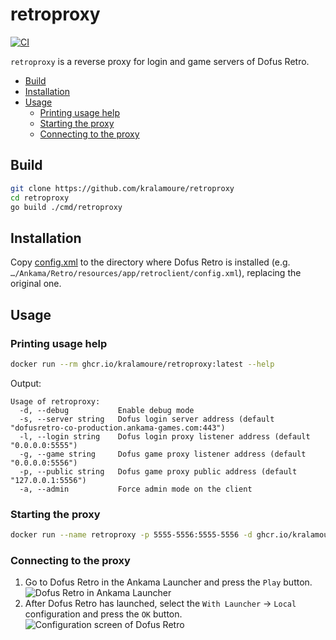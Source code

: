 # retroproxy

[![CI](https://github.com/kralamoure/retroproxy/actions/workflows/ci.yml/badge.svg)](https://github.com/kralamoure/retroproxy/actions/workflows/ci.yml)

`retroproxy` is a reverse proxy for login and game servers of Dofus Retro.

<!-- TOC -->
* [Build](#build)
* [Installation](#installation)
* [Usage](#usage)
  * [Printing usage help](#printing-usage-help)
  * [Starting the proxy](#starting-the-proxy)
  * [Connecting to the proxy](#connecting-to-the-proxy)
<!-- TOC -->

## Build

```sh
git clone https://github.com/kralamoure/retroproxy
cd retroproxy
go build ./cmd/retroproxy
```

## Installation

Copy [config.xml](assets/config.xml) to the directory where Dofus Retro is installed
(e.g. `…/Ankama/Retro/resources/app/retroclient/config.xml`),
replacing the original one.

## Usage

### Printing usage help

```sh
docker run --rm ghcr.io/kralamoure/retroproxy:latest --help
```

Output:

```text
Usage of retroproxy:
  -d, --debug           Enable debug mode
  -s, --server string   Dofus login server address (default "dofusretro-co-production.ankama-games.com:443")
  -l, --login string    Dofus login proxy listener address (default "0.0.0.0:5555")
  -g, --game string     Dofus game proxy listener address (default "0.0.0.0:5556")
  -p, --public string   Dofus game proxy public address (default "127.0.0.1:5556")
  -a, --admin           Force admin mode on the client
```

### Starting the proxy

```sh
docker run --name retroproxy -p 5555-5556:5555-5556 -d ghcr.io/kralamoure/retroproxy:latest
```

### Connecting to the proxy

1. Go to Dofus Retro in the Ankama Launcher and press the `Play` button.
   ![Dofus Retro in Ankama Launcher](assets/images/launcher.png)
2. After Dofus Retro has launched, select the `With Launcher` -> `Local` configuration and press the `OK` button.
   ![Configuration screen of Dofus Retro](assets/images/configuration.png)
